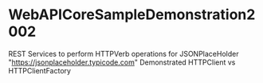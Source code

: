 # WebAPICoreSampleDemonstration2002
REST Services to perform HTTPVerb operations for JSONPlaceHolder "https://jsonplaceholder.typicode.com"
Demonstrated HTTPClient vs HTTPClientFactory
